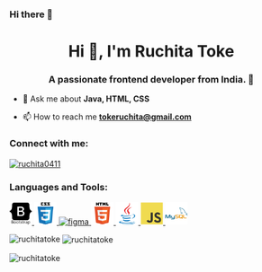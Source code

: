 ### Hi there 👋

<h1 align="center">Hi 👋, I'm Ruchita Toke</h1>
<h3 align="center">A passionate frontend developer from India. 🎯</h3>

- 💬 Ask me about **Java, HTML, CSS**

- 📫 How to reach me **tokeruchita@gmail.com**

<h3 align="left">Connect with me:</h3>
<p align="left">
<a href="https://www.codechef.com/users/ruchita0411" target="blank"><img align="center" src="https://cdn.jsdelivr.net/npm/simple-icons@3.1.0/icons/codechef.svg" alt="ruchita0411" height="30" width="40" /></a>
</p>

<h3 align="left">Languages and Tools:</h3>
<p align="left"> <a href="https://getbootstrap.com" target="_blank" rel="noreferrer"> <img src="https://raw.githubusercontent.com/devicons/devicon/master/icons/bootstrap/bootstrap-plain-wordmark.svg" alt="bootstrap" width="40" height="40"/> </a> <a href="https://www.w3schools.com/css/" target="_blank" rel="noreferrer"> <img src="https://raw.githubusercontent.com/devicons/devicon/master/icons/css3/css3-original-wordmark.svg" alt="css3" width="40" height="40"/> </a> <a href="https://www.figma.com/" target="_blank" rel="noreferrer"> <img src="https://www.vectorlogo.zone/logos/figma/figma-icon.svg" alt="figma" width="40" height="40"/> </a> <a href="https://www.w3.org/html/" target="_blank" rel="noreferrer"> <img src="https://raw.githubusercontent.com/devicons/devicon/master/icons/html5/html5-original-wordmark.svg" alt="html5" width="40" height="40"/> </a> <a href="https://www.java.com" target="_blank" rel="noreferrer"> <img src="https://raw.githubusercontent.com/devicons/devicon/master/icons/java/java-original.svg" alt="java" width="40" height="40"/> </a> <a href="https://developer.mozilla.org/en-US/docs/Web/JavaScript" target="_blank" rel="noreferrer"> <img src="https://raw.githubusercontent.com/devicons/devicon/master/icons/javascript/javascript-original.svg" alt="javascript" width="40" height="40"/> </a> <a href="https://www.mysql.com/" target="_blank" rel="noreferrer"> <img src="https://raw.githubusercontent.com/devicons/devicon/master/icons/mysql/mysql-original-wordmark.svg" alt="mysql" width="40" height="40"/> </a> </p>

<p><img align="left" src="https://github-readme-stats.vercel.app/api/top-langs?username=ruchitatoke&show_icons=true&locale=en&layout=compact" alt="ruchitatoke" /></p>

<p>&nbsp;<img align="center" src="https://github-readme-stats.vercel.app/api?username=ruchitatoke&show_icons=true&locale=en" alt="ruchitatoke" /></p>

<p><img align="center" src="https://github-readme-streak-stats.herokuapp.com/?user=ruchitatoke&" alt="ruchitatoke" /></p>
